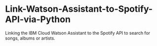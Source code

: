# Link-Watson-Assistant-to-Spotify-API-via-Python
Linking the IBM Cloud Watson Assistant to the Spotify API to search for songs, albums or artists. 
